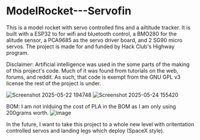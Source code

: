 # ModelRocket---Servofin

This is a model rocket with servo controlled fins and a ailtitude tracker. It is built with a ESP32 to for wifi and bluetooth control, a BMO280 for the alitude sensor, a PCA9685 as the servo driver board, and 2 SG90 micro servos. The project is made for and funded by Hack Club's Highway program. 

Disclaimer: Artificial intelligence was used in the some parts of the making of this project's code. Much of it was found from tutorials on the web, forums, and reddit. As such, that code is exempt from the GNU GPL v3 license the rest of the project is under.

![Screenshot 2025-05-22 194748](https://github.com/user-attachments/assets/4c2e2ac5-5473-41a4-9ad0-6feb1d82a743)
![Screenshot 2025-05-24 155420](https://github.com/user-attachments/assets/0ffcac7b-f80d-40d4-89e0-5499d9ff46f0)




BOM: I am not inlduing the cost of PLA in the BOM as I am only using 200grams worth.
![image](https://github.com/user-attachments/assets/a327239a-ef57-44d0-87d9-9b189e3249ef)




In the future, I want to take this project to a whole new level with oritentation controlled servos and landing legs which deploy (SpaceX style).

